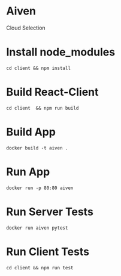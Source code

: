 # Aiven
Cloud Selection

# Install node_modules
`cd client && npm install`

# Build React-Client
`cd client  && npm run build`

# Build App
`docker build -t aiven .`

# Run App
`docker run -p 80:80 aiven`

# Run Server Tests
`docker run aiven pytest`

# Run Client Tests
`cd client && npm run test`
